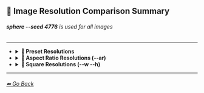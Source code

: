 ## 📏 Image Resolution Comparison Summary
###### **sphere --seed 4776** is used for all images

---

- <details><summary><b>📏 Preset Resolutions </summary><p>

	| Parameter | Image |
	| :----: | :----: |
    | --wallpaper | <img src="https://github.com/willwulfken/MidJourney-Styles-and-Keywords/blob/main/Images/Summary%20Images/Image%20Resolution%20Comparison/_sphere_--wallpaper.png?raw=true" width="1920" /><p>1920x1024 (hd)</p> |
    | --ll | <img src="https://github.com/willwulfken/MidJourney-Styles-and-Keywords/blob/main/Images/Summary%20Images/Image%20Resolution%20Comparison/_sphere_--ll.png?raw=true" width="768" /><p>768x512 (hd)</p> |
    | --ml | <img src="https://github.com/willwulfken/MidJourney-Styles-and-Keywords/blob/main/Images/Summary%20Images/Image%20Resolution%20Comparison/_sphere_--ml.png?raw=true" width="448" /><p>448x320</p> |
    | --sl | <img src="https://github.com/willwulfken/MidJourney-Styles-and-Keywords/blob/main/Images/Summary%20Images/Image%20Resolution%20Comparison/_sphere_--sl.png?raw=true" width="320" /><p>320x256</p> |
    | --lp | <img src="https://github.com/willwulfken/MidJourney-Styles-and-Keywords/blob/main/Images/Summary%20Images/Image%20Resolution%20Comparison/_sphere_--lp.png?raw=true" width="512" /><p>512x768 (hd)</p> |
    | --mp | <img src="https://github.com/willwulfken/MidJourney-Styles-and-Keywords/blob/main/Images/Summary%20Images/Image%20Resolution%20Comparison/_sphere_--mp.png?raw=true" width="320" /><p>320x448</p> |
    | --sp | <img src="https://github.com/willwulfken/MidJourney-Styles-and-Keywords/blob/main/Images/Summary%20Images/Image%20Resolution%20Comparison/_sphere_--sp.png?raw=true" width="256" /><p>256x320</p> |

  </p></details>



- <details><summary><b>🔳 Aspect Ratio Resolutions (--ar) </summary><p>

	| Ratio | 1:x | 2:x | 3:x | 4:x | 5:x | 6:x | 7:x | 8:x | 9:x |
	| :----: | :----: | :----: | :----: | :----: | :----: | :----: | :----: | :----: | :----: |
	| x:1 | <img src="https://github.com/willwulfken/MidJourney-Styles-and-Keywords-Reference/blob/main/Images/Summary%20Images/Image%20Resolution%20Comparison/sphere_ar1-1.png?raw=true" width="256" /><p>512x512</p> | <img src="https://github.com/willwulfken/MidJourney-Styles-and-Keywords-Reference/blob/main/Images/Summary%20Images/Image%20Resolution%20Comparison/sphere_ar2-1.png?raw=true" width="512" /><p>1024x512</p> | | | | | | | |
	| x:2 | <img src="https://github.com/willwulfken/MidJourney-Styles-and-Keywords-Reference/blob/main/Images/Summary%20Images/Image%20Resolution%20Comparison/sphere_ar1-2.png?raw=true" width="256" /><p>512x1024</p> | | <img src="https://github.com/willwulfken/MidJourney-Styles-and-Keywords-Reference/blob/main/Images/Summary%20Images/Image%20Resolution%20Comparison/sphere_ar3-2.png?raw=true" width="384" /><p>768x512</p> | | <img src="https://github.com/willwulfken/MidJourney-Styles-and-Keywords-Reference/blob/main/Images/Summary%20Images/Image%20Resolution%20Comparison/sphere_ar5-2.png?raw=true" width="640" /><p>1280x512</p> | | | | |
	| x:3 | | <img src="https://github.com/willwulfken/MidJourney-Styles-and-Keywords-Reference/blob/main/Images/Summary%20Images/Image%20Resolution%20Comparison/sphere_ar2-3.png?raw=true" width="256" /><p>512x768</p> | | | | | | | |
	| x:4 | | | | | <img src="https://github.com/willwulfken/MidJourney-Styles-and-Keywords-Reference/blob/main/Images/Summary%20Images/Image%20Resolution%20Comparison/sphere_ar5-4.png?raw=true" width="320" /><p>640x512</p> | | <img src="https://github.com/willwulfken/MidJourney-Styles-and-Keywords-Reference/blob/main/Images/Summary%20Images/Image%20Resolution%20Comparison/sphere_ar7-4.png?raw=true" width="448" /><p>896x512</p> | | <img src="https://github.com/willwulfken/MidJourney-Styles-and-Keywords-Reference/blob/main/Images/Summary%20Images/Image%20Resolution%20Comparison/sphere_ar9-4.png?raw=true" width="576" /><p>1152x512</p> |
	| x:5 | | <img src="https://github.com/willwulfken/MidJourney-Styles-and-Keywords-Reference/blob/main/Images/Summary%20Images/Image%20Resolution%20Comparison/sphere_ar2-5.png?raw=true" width="256" /><p>512x1280</p> | | <img src="https://github.com/willwulfken/MidJourney-Styles-and-Keywords-Reference/blob/main/Images/Summary%20Images/Image%20Resolution%20Comparison/sphere_ar4-5.png?raw=true" width="256" /><p>512x640</p> | | | | | |
	| x:6 | | | | | | | | | |
	| x:7 | | | | <img src="https://github.com/willwulfken/MidJourney-Styles-and-Keywords-Reference/blob/main/Images/Summary%20Images/Image%20Resolution%20Comparison/sphere_ar4-7.png?raw=true" width="256" /><p>512x896</p> | | | | | |
	| x:8 | | | | | | | | | |
	| x:9 | | | | <img src="https://github.com/willwulfken/MidJourney-Styles-and-Keywords-Reference/blob/main/Images/Summary%20Images/Image%20Resolution%20Comparison/sphere_ar4-9.png?raw=true" width="256" /><p>512x1152</p> | | | | | |

  </p></details>



- <details><summary><b>📐 Square Resolutions (--w --h) </summary><p>
  
	| Resolution | Image |
	| :----: | :----: |
	| 64x64 | <img src="https://github.com/willwulfken/MidJourney-Styles-and-Keywords-Reference/blob/main/Images/Summary%20Images/Image%20Resolution%20Comparison/sphere_wh64.png?raw=true" width="64" /> |
	| 128x128 | <img src="https://github.com/willwulfken/MidJourney-Styles-and-Keywords-Reference/blob/main/Images/Summary%20Images/Image%20Resolution%20Comparison/sphere_wh128.png?raw=true" width="128" /> |
	| 192x192 | <img src="https://github.com/willwulfken/MidJourney-Styles-and-Keywords-Reference/blob/main/Images/Summary%20Images/Image%20Resolution%20Comparison/sphere_wh192.png?raw=true" width="192" /> |
	| 256x256 | <img src="https://github.com/willwulfken/MidJourney-Styles-and-Keywords-Reference/blob/main/Images/Summary%20Images/Image%20Resolution%20Comparison/sphere_wh256.png?raw=true" width="256" /> |
	| 320x320 | <img src="https://github.com/willwulfken/MidJourney-Styles-and-Keywords-Reference/blob/main/Images/Summary%20Images/Image%20Resolution%20Comparison/sphere_wh320.png?raw=true" width="320" /> |
	| 384x384 | <img src="https://github.com/willwulfken/MidJourney-Styles-and-Keywords-Reference/blob/main/Images/Summary%20Images/Image%20Resolution%20Comparison/sphere_wh384.png?raw=true" width="384" /> |
	| 512x512 (--hd) | <img src="https://github.com/willwulfken/MidJourney-Styles-and-Keywords-Reference/blob/main/Images/Summary%20Images/Image%20Resolution%20Comparison/sphere_wh512_hd.png?raw=true" width="512" /> |
	| 640x640 (--hd) | <img src="https://github.com/willwulfken/MidJourney-Styles-and-Keywords-Reference/blob/main/Images/Summary%20Images/Image%20Resolution%20Comparison/sphere_wh640_hd.png?raw=true" width="640" /> |
	| 768x768 (--hd) | <img src="https://github.com/willwulfken/MidJourney-Styles-and-Keywords-Reference/blob/main/Images/Summary%20Images/Image%20Resolution%20Comparison/sphere_wh768_hd.png?raw=true" width="768" /> |
	| 896x896 (--hd) | <img src="https://github.com/willwulfken/MidJourney-Styles-and-Keywords-Reference/blob/main/Images/Summary%20Images/Image%20Resolution%20Comparison/sphere_wh896_hd.png?raw=true" width="896" /> |
	| 1280x1280 (--hd) | <img src="https://github.com/willwulfken/MidJourney-Styles-and-Keywords-Reference/blob/main/Images/Summary%20Images/Image%20Resolution%20Comparison/sphere_wh1280_hd.png?raw=true" width="1280" /> |

  </p></details>

---
###### [⬅ Go Back](https://github.com/willwulfken/MidJourney-Styles-and-Keywords/blob/main/README.md)